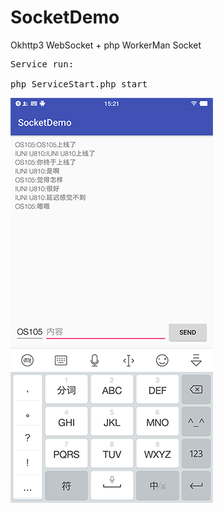 # SocketDemo

Okhttp3 WebSocket + php WorkerMan Socket

<pre>
Service run:

php ServiceStart.php start
</pre>

![Image text](https://raw.githubusercontent.com/Deepblue1996/SocketDemo/master/20180212152552.png)
